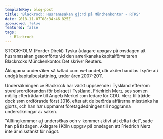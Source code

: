 ```yaml
---
templateKey: blog-post
title: 'Blackrock: Husrannsakan gjord på Münchenkontor - RTRS'
date: 2018-11-07T08:34:46.825Z
sponsored: false
featured: false
tags:
  - Blackrock
---
```

STOCKHOLM (Fonder Direkt) Tyska åklagare uppgav på onsdagen att husrannsakan genomförts vid den amerikanska kapitalförvaltaren Blackrocks Münchenkontor. Det skriver Reuters.

Åklagarna undersöker så kallad cum ex-handel, där aktier handlas i syfte att undgå kapitalbeskattning, under åren 2007-2011.

Undersökningen av Blackrock har väckt uppseende i Tyskland eftersom styrelseordföranden för bolaget i Tyskland, Friedrich Merz, ses som en möjlig efterträdare till Angela Merkel som ledare för CDU. Merz tillträdde dock som ordförande först 2016, efter att de berörda affärerna misstänks ha gjorts, och han har uppmanat företagsledningen till noggranna undersökningar av saken.

"Allting kommer att undersökas och vi kommer aktivt att delta i det", sade han på tisdagen. Åklagare i Köln uppgav på onsdagen att Friedrich Merz inte är misstänkt för något.
